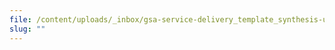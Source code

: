 ```yaml
---
file: /content/uploads/_inbox/gsa-service-delivery_template_synthesis-user-types.docx
slug: ""
---
```

